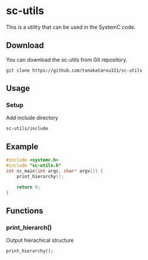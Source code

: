 # sc-utils
This is a utility that can be used in the SystemC code.

## Download
You can download the sc-utils from Git repository.
```
git clone https://github.com/tanakatarou321/sc-utils
```

## Usage
### Setup
Add include directory
```
sc-utils/include
```
## Example
```c
#include <systemc.h>
#include "sc-utils.h"
int sc_main(int argc, char* argv[]) {
    print_hierarchy();

    return 0;
}
```

## Functions
### print_hierarch()
Output hierachical structure
```
print_hierarchy();
```
